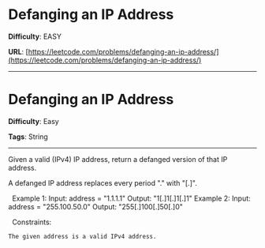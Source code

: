 # Defanging an IP Address

**Difficulty**: EASY

**URL**: [https://leetcode.com/problems/defanging-an-ip-address/](https://leetcode.com/problems/defanging-an-ip-address/)

---

# Defanging an IP Address

**Difficulty**: Easy

**Tags**: String

---

Given a valid (IPv4) IP address, return a defanged version of that IP address.

A defanged&nbsp;IP address&nbsp;replaces every period &quot;.&quot; with &quot;[.]&quot;.

&nbsp;
Example 1:
Input: address = "1.1.1.1"
Output: "1[.]1[.]1[.]1"
Example 2:
Input: address = "255.100.50.0"
Output: "255[.]100[.]50[.]0"

&nbsp;
Constraints:


	The given address is a valid IPv4 address.



